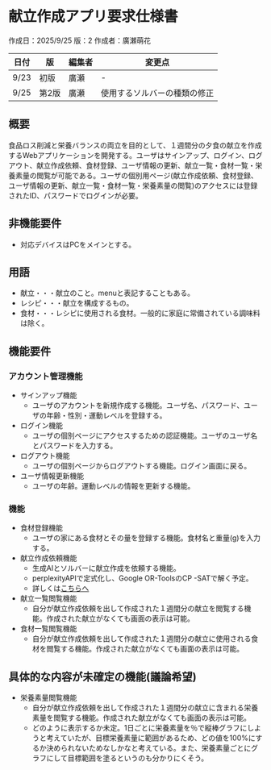 # 献立作成アプリ要求仕様書

作成日：2025/9/25
版：2
作成者：廣瀬萌花

|日付|版|編集者|変更点|
|-|-|-|-|
|9/23|初版|廣瀬|- |
|9/25|第2版|廣瀬|使用するソルバーの種類の修正|

## 概要

食品ロス削減と栄養バランスの両立を目的として、１週間分の夕食の献立を作成するWebアプリケーションを開発する。ユーザはサインアップ、ログイン、ログアウト、献立作成依頼、食材登録、ユーザ情報の更新、献立一覧・食材一覧・栄養素量の閲覧が可能である。ユーザの個別用ページ(献立作成依頼、食材登録、ユーザ情報の更新、献立一覧・食材一覧・栄養素量の閲覧)のアクセスには登録されたID、パスワードでログインが必要。

## 非機能要件

- 対応デバイスはPCをメインとする。

## 用語

- 献立・・・献立のこと。menuと表記することもある。
- レシピ・・・献立を構成するもの。
- 食材・・・レシピに使用される食材。一般的に家庭に常備されている調味料は除く。

## 機能要件

### アカウント管理機能

- サインアップ機能
  - ユーザのアカウントを新規作成する機能。ユーザ名、パスワード、ユーザの年齢・性別・運動レベルを登録する。
- ログイン機能
  - ユーザの個別ページにアクセスするための認証機能。ユーザのユーザ名とパスワードを入力する。
- ログアウト機能
  - ユーザの個別ページからログアウトする機能。ログイン画面に戻る。
- ユーザ情報更新機能
  - ユーザの年齢。運動レベルの情報を更新する機能。

### 機能

- 食材登録機能
  - ユーザの家にある食材とその量を登録する機能。食材名と重量(g)を入力する。
- 献立作成依頼機能
  - 生成AIとソルバーに献立作成を依頼する機能。
  - perplexityAPIで定式化し、Google OR-ToolsのCP -SATで解く予定。
  - 詳しくは[こちらへ](perplexityAPI%E3%83%BB%E6%95%B0%E7%90%86%E6%9C%80%E9%81%A9%E5%8C%96%E5%95%8F%E9%A1%8C%E3%82%92%E8%A7%A3%E3%81%8F%E3%82%A2%E3%83%97%E3%83%AA%E3%81%AB%E3%81%A4%E3%81%84%E3%81%A6.pdf)
- 献立一覧閲覧機能
  - 自分が献立作成依頼を出して作成された１週間分の献立を閲覧する機能。作成された献立がなくても画面の表示は可能。
- 食材一覧閲覧機能
  - 自分が献立作成依頼を出して作成された１週間分の献立に使用される食材を閲覧する機能。作成された献立がなくても画面の表示は可能。

## 具体的な内容が未確定の機能(議論希望)

- 栄養素量閲覧機能
  - 自分が献立作成依頼を出して作成された１週間分の献立に含まれる栄養素量を閲覧する機能。作成された献立がなくても画面の表示は可能。
  - どのように表示するか未定。1日ごとに栄養素量を％で縦棒グラフにしようと考えていたが、目標栄養素量に範囲があるため、どの値を100%にするか決められないためなしかなと考えている。また、栄養素量ごとにグラフにして目標範囲を塗るというのも分かりにくそう。








